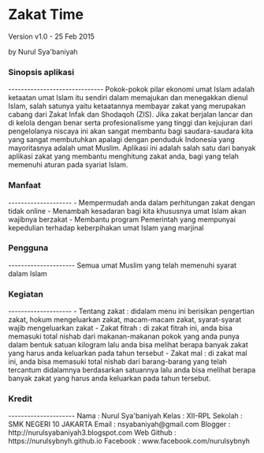 Zakat Time
============
Version v1.0 - 25 Feb 2015

by Nurul Sya'baniyah

<h3> Sinopsis aplikasi </h3>
------------------------------
Pokok-pokok pilar ekonomi umat Islam adalah ketaatan umat Islam itu sendiri dalam memajukan dan menegakkan dienul Islam, salah satunya yaitu ketaatannya membayar zakat yang merupakan cabang dari Zakat Infak dan Shodaqoh (ZIS).
Jika zakat berjalan lancar dan di kelola dengan benar serta profesionalisme yang tinggi dan kejujuran dari pengelolanya niscaya ini akan sangat membantu bagi saudara-saudara kita yang sangat membutuhkan apalagi dengan penduduk Indonesia yang mayoritasnya adalah umat Muslim.
Aplikasi ini adalah salah satu dari banyak aplikasi zakat yang membantu menghitung zakat anda, bagi yang telah memenuhi aturan pada syariat Islam.


<h3>Manfaat</h3>
--------------------
-	Mempermudah anda dalam perhitungan zakat dengan tidak online
-	Menambah kesadaran bagi kita khususnya umat Islam akan wajibnya berzakat
-	Membantu program Pemerintah yang mempunyai kepedulian terhadap keberpihakan umat Islam yang marjinal


<h3>Pengguna</h3>
---------------------
Semua umat Muslim yang telah memenuhi syarat dalam Islam


<h3>Kegiatan</h3>
--------------------
-	Tentang zakat  : didalam menu ini berisikan pengertian zakat, hokum mengeluarkan zakat, macam-macam zakat,  syarat-syarat wajib mengeluarkan zakat
-	Zakat fitrah  : di zakat fitrah ini, anda bisa memasuki total nishab dari makanan-makanan pokok yang anda punya dalam bentuk satuan kilogram lalu anda bisa melihat berapa banyak zakat yang harus anda keluarkan pada tahun tersebut
-	Zakat mal  : di zakat mal ini, anda bisa memasuki total nishab dari barang-barang yang telah tercantum didalamnya berdasarkan satuannya lalu anda bisa melihat berapa banyak zakat yang harus anda keluarkan pada tahun tersebut.


<h3>Kredit</h3>
---------------------
Nama : Nurul Sya'baniyah
Kelas : XII-RPL
Sekolah : SMK NEGERI 10 JAKARTA
Email : nsyabaniyah@gmail.com
Blogger : http://nurulsyabaniyah3.blogspot.com
Web Github : https://nurulsybnyh.github.io
Facebook : www.facebook.com/nurulsybnyh
